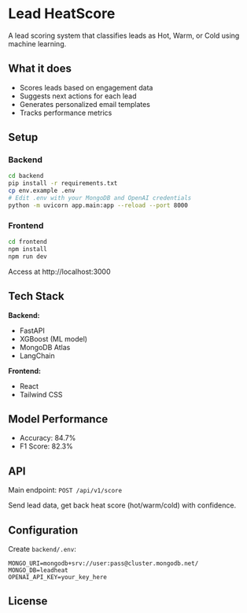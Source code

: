 # Lead HeatScore

A lead scoring system that classifies leads as Hot, Warm, or Cold using machine learning.

## What it does

- Scores leads based on engagement data
- Suggests next actions for each lead
- Generates personalized email templates
- Tracks performance metrics

## Setup

### Backend

```bash
cd backend
pip install -r requirements.txt
cp env.example .env
# Edit .env with your MongoDB and OpenAI credentials
python -m uvicorn app.main:app --reload --port 8000
```

### Frontend

```bash
cd frontend
npm install
npm run dev
```

Access at http://localhost:3000

## Tech Stack

**Backend:**
- FastAPI
- XGBoost (ML model)
- MongoDB Atlas
- LangChain

**Frontend:**
- React
- Tailwind CSS

## Model Performance

- Accuracy: 84.7%
- F1 Score: 82.3%

## API

Main endpoint: `POST /api/v1/score`

Send lead data, get back heat score (hot/warm/cold) with confidence.

## Configuration

Create `backend/.env`:

```env
MONGO_URI=mongodb+srv://user:pass@cluster.mongodb.net/
MONGO_DB=leadheat
OPENAI_API_KEY=your_key_here
```

## License
